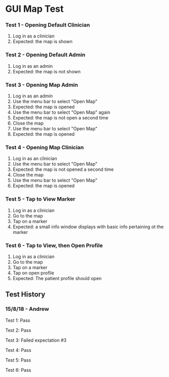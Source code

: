 # GUI Map Test


### Test 1 - Opening Default Clinician

1. Log in as a clinician
2. Expected: the map is shown

### Test 2 - Opening Default Admin

1. Log in as an admin
2. Expected: the map is not shown

### Test 3 - Opening Map Admin

1. Log in as an admin
2. Use the menu bar to select "Open Map"
3. Expected: the map is opened
4. Use the menu bar to select "Open Map" again
5. Expected: the map is not open a second time
6. Close the map
7. Use the menu bar to select "Open Map"
8. Expected: the map is opened

### Test 4 - Opening Map Clinician

1. Log in as an clinician
2. Use the menu bar to select "Open Map"
3. Expected: the map is not opened a second time
4. Close the map
5. Use the menu bar to select "Open Map"
6. Expected: the map is opened

### Test 5 - Tap to View Marker

1. Log in as a clinician
2. Go to the map
3. Tap on a marker
4. Expected: a small info window displays with basic info pertaining ot the marker

### Test 6 - Tap to View, then Open Profile

1. Log in as a clinician
2. Go to the map
3. Tap on a marker
4. Tap on open profile
5. Expected: The patient profile should open

## Test History

### 15/8/18 - Andrew

Test 1: Pass

Test 2: Pass

Test 3: Failed expectation #3

Test 4: Pass

Test 5: Pass

Test 6: Pass